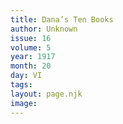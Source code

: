 ```yaml
---
title: Dana’s Ten Books
author: Unknown
issue: 16
volume: 5
year: 1917
month: 20
day: VI
tags:
layout: page.njk
image:
---
```


